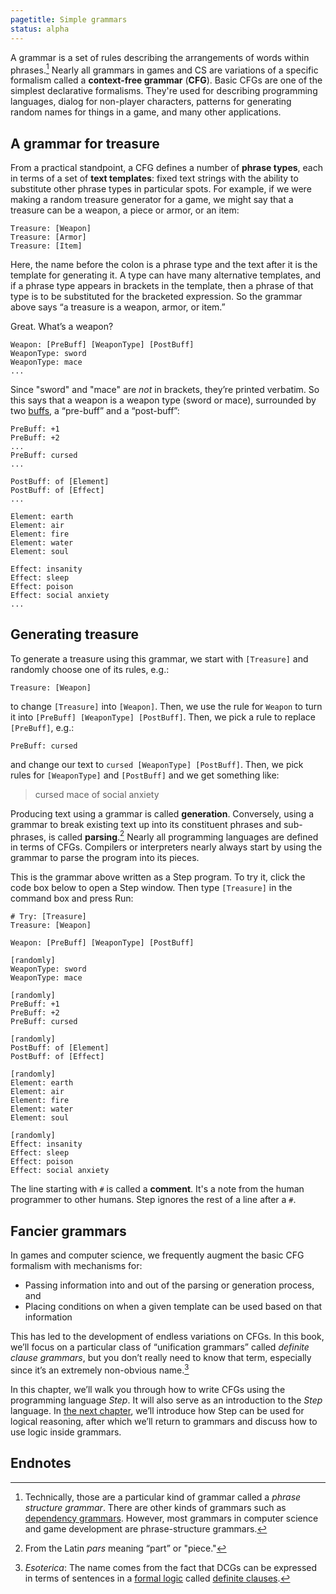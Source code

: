 ```yaml
---
pagetitle: Simple grammars
status: alpha
---
```

A grammar is a set of rules describing the arrangements of words within phrases.[^1]  Nearly all grammars in games and CS are variations of a specific formalism called a **context-free grammar** (**CFG**).  Basic CFGs are one of the simplest declarative formalisms.  They're used for describing programming languages, dialog for non-player characters, patterns for generating random names for things in a game, and many other applications. 

## A grammar for treasure

From a practical standpoint, a CFG defines a number of **phrase types**, each in terms of a set of **text templates**: fixed text strings with the ability to substitute other phrase types in particular spots.  For example, if we were making a random treasure generator for a game, we might say that a treasure can be a weapon, a piece or armor, or an item:
```step
Treasure: [Weapon]
Treasure: [Armor]
Treasure: [Item]
```
Here, the name before the colon is a phrase type and the text after it is the template for generating it.  A type can have many alternative templates, and if a phrase type appears in brackets in the template, then a phrase of that type is to be substituted for the bracketed expression.  So the grammar above says “a treasure is a weapon, armor, or item.”

Great.  What’s a weapon?
```step
Weapon: [PreBuff] [WeaponType] [PostBuff]
WeaponType: sword
WeaponType: mace
...
```
Since "sword" and "mace" are *not* in brackets, they’re printed verbatim.  So this says that a weapon is a weapon type (sword or mace), surrounded by two [buffs](https://en.wikipedia.org/wiki/Game_balance#Buffs_and_nerfs), a “pre-buff” and a “post-buff”:
```step
PreBuff: +1
PreBuff: +2
...
PreBuff: cursed
...

PostBuff: of [Element]
PostBuff: of [Effect]
...

Element: earth
Element: air
Element: fire
Element: water
Element: soul

Effect: insanity
Effect: sleep
Effect: poison
Effect: social anxiety
...
```

## Generating treasure

To generate a treasure using this grammar, we start with `[Treasure]` and randomly choose one of its rules, e.g.:
```step
Treasure: [Weapon]
```
to change `[Treasure]` into `[Weapon]`.  Then, we use the rule for `Weapon` to turn it into `[PreBuff] [WeaponType] [PostBuff]`.  Then, we pick a rule to replace `[PreBuff]`, e.g.:
```step
PreBuff: cursed
```
and change our text to `cursed [WeaponType] [PostBuff]`.  Then, we pick rules for `[WeaponType]` and `[PostBuff]` and we get something like:

> cursed mace of social anxiety

Producing text using a grammar is called **generation**.  Conversely, using a grammar to break existing text up into its constituent phrases and sub-phrases, is called **parsing**.[^2]  Nearly all programming languages are defined in terms of CFGs.  Compilers or interpreters nearly always start by using the grammar to parse the program into its pieces.

This is the grammar above written as a Step program.  To try it, click the code box below to open a Step window.  Then type `[Treasure]` in the command box and press Run:
```Step
# Try: [Treasure]
Treasure: [Weapon]

Weapon: [PreBuff] [WeaponType] [PostBuff]

[randomly]
WeaponType: sword
WeaponType: mace

[randomly]
PreBuff: +1
PreBuff: +2
PreBuff: cursed

[randomly]
PostBuff: of [Element]
PostBuff: of [Effect]

[randomly]
Element: earth
Element: air
Element: fire
Element: water
Element: soul

[randomly]
Effect: insanity
Effect: sleep
Effect: poison
Effect: social anxiety
```
The line starting with `#` is called a **comment**.  It's a note from the human programmer to other humans.  Step ignores the rest of a line after a `#`.

## Fancier grammars

In games and computer science, we frequently augment the basic CFG formalism with mechanisms for:

* Passing information into and out of the parsing or generation process, and
* Placing conditions on when a given template can be used based on that information

This has led to the development of endless variations on CFGs.  In this book, we’ll focus on a particular class of “unification grammars” called *definite clause grammars*, but you don’t really need to know that term, especially since it’s an extremely non-obvious name.[^3]

In this chapter, we’ll walk you through how to write CFGs using the programming language *Step*.  It will also serve as an introduction to the *Step* language.  In [the next chapter](logic_programming), we’ll introduce how Step can be used for logical reasoning, after which we’ll return to grammars and discuss how to use logic inside grammars.

## Endnotes

[^1]: Technically, those are a particular kind of grammar called a *phrase structure grammar*.  There are other kinds of grammars such as [dependency grammars](https://en.wikipedia.org/wiki/Dependency_grammar).  However, most grammars in computer science and game development are phrase-structure grammars.
[^2]: From the Latin *pars* meaning “part” or "piece."
[^3]: *Esoterica*: The name comes from the fact that DCGs can be expressed in terms of sentences in a [formal logic](logic) called [definite clauses](definite_clauses).